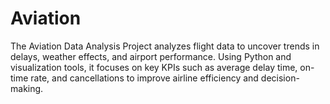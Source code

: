 # Aviation
The Aviation Data Analysis Project analyzes flight data to uncover trends in delays, weather effects, and airport performance. Using Python and visualization tools, it focuses on key KPIs such as average delay time, on-time rate, and cancellations to improve airline efficiency and decision-making.
